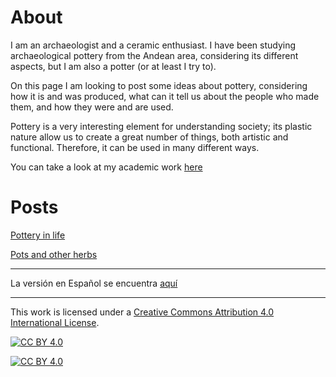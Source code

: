 # About

I am an archaeologist and a ceramic enthusiast. I have been studying archaeological pottery from the Andean area, considering its different aspects, but I am also a potter (or at least I try to).

On this page I am looking to post some ideas about pottery, considering how it is and was produced, what can it tell us about the people who made them, and how they were and are used.

Pottery is a very interesting element for understanding society; its plastic nature allow us to create a great number of things, both artistic and functional. Therefore, it can be used in many different ways. 

You can take a look at my academic work [here](https://www.researchgate.net/profile/Agustina-Scaro)

# Posts

[Pottery in life](/_posts/2022-10-05-PotteryLife.md)

[Pots and other herbs](/_posts/2022-10-12-PotsMore.md)


---

La versión en Español se encuentra [aquí](/ES/about.md)

---


This work is licensed under a
[Creative Commons Attribution 4.0 International License][cc-by].

[![CC BY 4.0][cc-by-shield]][cc-by]

[![CC BY 4.0][cc-by-image]][cc-by]

[cc-by]: http://creativecommons.org/licenses/by/4.0/
[cc-by-image]: https://i.creativecommons.org/l/by/4.0/88x31.png
[cc-by-shield]: https://img.shields.io/badge/License-CC%20BY%204.0-lightgrey.svg
